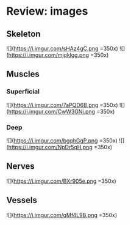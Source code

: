 # Review: images

## Skeleton
![](https://i.imgur.com/sHAz4gC.png =350x) ![](https://i.imgur.com/mjqklgg.png =350x)

## Muscles
### Superficial
![](https://i.imgur.com/7aPQD6B.png =350x) ![](https://i.imgur.com/CwW3GNj.png =350x)

### Deep
![](https://i.imgur.com/bgqhGgP.png =350x) ![](https://i.imgur.com/NpDr5qH.png =350x)

## Nerves
![](https://i.imgur.com/BXr905e.png =350x)

## Vessels
![](https://i.imgur.com/qMf4L9B.png =350x)
